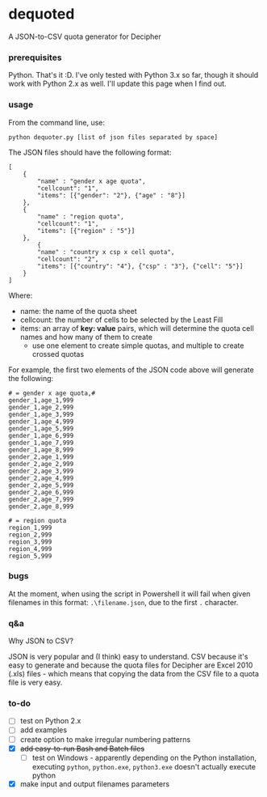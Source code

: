 # dequoted

A JSON-to-CSV quota generator for Decipher

### prerequisites

Python. That's it :D. I've only tested with Python 3.x so far, though it should work with Python 2.x as well. I'll update this page when I find out.

### usage

From the command line, use:

`python dequoter.py [list of json files separated by space]`

The JSON files should have the following format:

```
[
	{
		"name" : "gender x age quota",
		"cellcount": "1",
		"items": [{"gender": "2"}, {"age" : "8"}]
	},
	{
		"name" : "region quota",
		"cellcount": "1",
		"items": [{"region" : "5"}]
	},
		{
		"name" : "country x csp x cell quota",
		"cellcount": "2",
		"items": [{"country": "4"}, {"csp" : "3"}, {"cell": "5"}]
	}
]
```

Where:

- name: the name of the quota sheet
- cellcount: the number of cells to be selected by the Least Fill
- items: an array of **key: value** pairs, which will determine the quota cell names and how many of them to create
	- use one element to create simple quotas, and multiple to create crossed quotas

For example, the first two elements of the JSON code above will generate the following:

```
# = gender x age quota,#
gender_1,age_1,999
gender_1,age_2,999
gender_1,age_3,999
gender_1,age_4,999
gender_1,age_5,999
gender_1,age_6,999
gender_1,age_7,999
gender_1,age_8,999
gender_2,age_1,999
gender_2,age_2,999
gender_2,age_3,999
gender_2,age_4,999
gender_2,age_5,999
gender_2,age_6,999
gender_2,age_7,999
gender_2,age_8,999

# = region quota
region_1,999
region_2,999
region_3,999
region_4,999
region_5,999
```

### bugs

At the moment, when using the script in Powershell it will fail when given filenames in this format: `.\filename.json`, due to the first `.` character.

### q&a

Why JSON to CSV?

JSON is very popular and (I think) easy to understand. CSV because it's easy to generate and because the quota files for Decipher are Excel 2010 (.xls) files - which means that copying the data from the CSV file to a quota file is very easy.

### to-do

- [ ] test on Python 2.x
- [ ] add examples
- [ ] create option to make irregular numbering patterns
- [x] ~~add easy-to-run Bash and Batch files~~
	- [ ] test on Windows - apparently depending on the Python installation, executing `python`, `python.exe`, `python3.exe` doesn't actually execute python
- [x] make input and output filenames parameters
